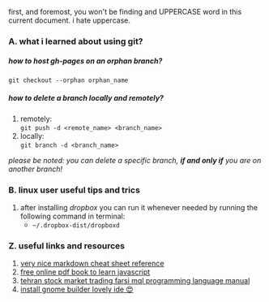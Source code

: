 first, and foremost, you won't be finding and UPPERCASE word in this current document. i hate uppercase. 
### A. what i learned about using git?

##### how to host gh-pages on an orphan branch? <br>
`git checkout --orphan orphan_name` <br>

##### how to delete a branch locally and remotely?
1. remotely: <br> `git push -d <remote_name> <branch_name>`
2. locally: <br> `git branch -d <branch_name>`

*please be noted: you can delete a specific branch, __if and only if__ you are on another branch!*  

### B. linux user useful tips and trics <br>
1. after installing *dropbox* you can run it whenever needed by running the following command in terminal: 
    * `~/.dropbox-dist/dropboxd`


### Z. useful links and resources

1. [very nice markdown cheat sheet reference](https://github.com/adam-p/markdown-here/wiki/Markdown-Cheatsheet)
2. [free online pdf book to learn javascript](https://eloquentjavascript.net/Eloquent_JavaScript.pdf)
3. [tehran stock market trading farsi mql programming language manual](https://github.com/anonymoustafa/one/raw/gh-pages/files_and_references/Jozveye-Filternevisi-Dar-Dideban-Bourse.docx.pdf)
4. [install gnome builder lovely ide 😍](https://wiki.gnome.org/Apps/Builder/Downloads)